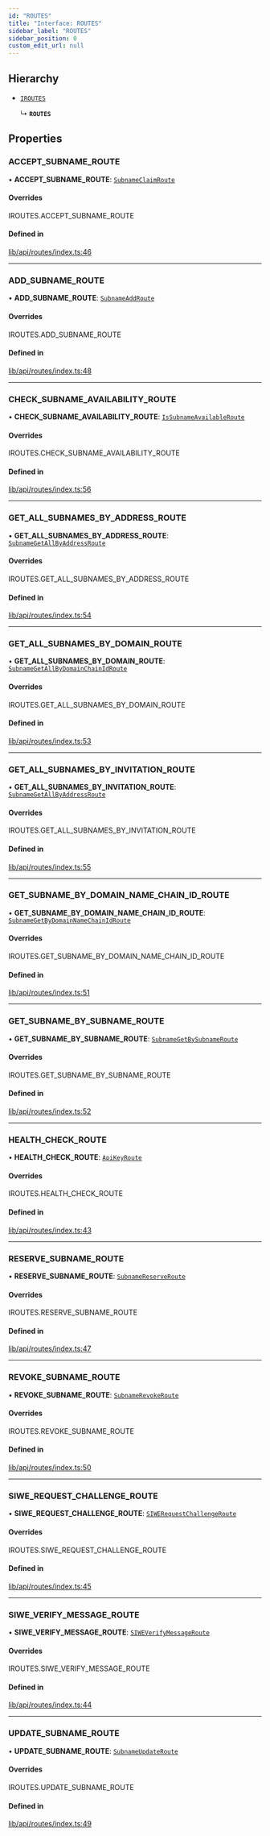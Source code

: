 ```yaml
---
id: "ROUTES"
title: "Interface: ROUTES"
sidebar_label: "ROUTES"
sidebar_position: 0
custom_edit_url: null
---
```


## Hierarchy

- [`IROUTES`](../modules.md#iroutes)

  ↳ **`ROUTES`**

## Properties

### ACCEPT\_SUBNAME\_ROUTE

• **ACCEPT\_SUBNAME\_ROUTE**: [`SubnameClaimRoute`](SubnameClaimRoute.md)

#### Overrides

IROUTES.ACCEPT\_SUBNAME\_ROUTE

#### Defined in

[lib/api/routes/index.ts:46](https://github.com/JustaName-id/JustaName-sdk/blob/5718518/packages/@justaname.id/sdk/src/lib/api/routes/index.ts#L46)

___

### ADD\_SUBNAME\_ROUTE

• **ADD\_SUBNAME\_ROUTE**: [`SubnameAddRoute`](SubnameAddRoute.md)

#### Overrides

IROUTES.ADD\_SUBNAME\_ROUTE

#### Defined in

[lib/api/routes/index.ts:48](https://github.com/JustaName-id/JustaName-sdk/blob/5718518/packages/@justaname.id/sdk/src/lib/api/routes/index.ts#L48)

___

### CHECK\_SUBNAME\_AVAILABILITY\_ROUTE

• **CHECK\_SUBNAME\_AVAILABILITY\_ROUTE**: [`IsSubnameAvailableRoute`](IsSubnameAvailableRoute.md)

#### Overrides

IROUTES.CHECK\_SUBNAME\_AVAILABILITY\_ROUTE

#### Defined in

[lib/api/routes/index.ts:56](https://github.com/JustaName-id/JustaName-sdk/blob/5718518/packages/@justaname.id/sdk/src/lib/api/routes/index.ts#L56)

___

### GET\_ALL\_SUBNAMES\_BY\_ADDRESS\_ROUTE

• **GET\_ALL\_SUBNAMES\_BY\_ADDRESS\_ROUTE**: [`SubnameGetAllByAddressRoute`](SubnameGetAllByAddressRoute.md)

#### Overrides

IROUTES.GET\_ALL\_SUBNAMES\_BY\_ADDRESS\_ROUTE

#### Defined in

[lib/api/routes/index.ts:54](https://github.com/JustaName-id/JustaName-sdk/blob/5718518/packages/@justaname.id/sdk/src/lib/api/routes/index.ts#L54)

___

### GET\_ALL\_SUBNAMES\_BY\_DOMAIN\_ROUTE

• **GET\_ALL\_SUBNAMES\_BY\_DOMAIN\_ROUTE**: [`SubnameGetAllByDomainChainIdRoute`](SubnameGetAllByDomainChainIdRoute.md)

#### Overrides

IROUTES.GET\_ALL\_SUBNAMES\_BY\_DOMAIN\_ROUTE

#### Defined in

[lib/api/routes/index.ts:53](https://github.com/JustaName-id/JustaName-sdk/blob/5718518/packages/@justaname.id/sdk/src/lib/api/routes/index.ts#L53)

___

### GET\_ALL\_SUBNAMES\_BY\_INVITATION\_ROUTE

• **GET\_ALL\_SUBNAMES\_BY\_INVITATION\_ROUTE**: [`SubnameGetAllByAddressRoute`](SubnameGetAllByAddressRoute.md)

#### Overrides

IROUTES.GET\_ALL\_SUBNAMES\_BY\_INVITATION\_ROUTE

#### Defined in

[lib/api/routes/index.ts:55](https://github.com/JustaName-id/JustaName-sdk/blob/5718518/packages/@justaname.id/sdk/src/lib/api/routes/index.ts#L55)

___

### GET\_SUBNAME\_BY\_DOMAIN\_NAME\_CHAIN\_ID\_ROUTE

• **GET\_SUBNAME\_BY\_DOMAIN\_NAME\_CHAIN\_ID\_ROUTE**: [`SubnameGetByDomainNameChainIdRoute`](SubnameGetByDomainNameChainIdRoute.md)

#### Overrides

IROUTES.GET\_SUBNAME\_BY\_DOMAIN\_NAME\_CHAIN\_ID\_ROUTE

#### Defined in

[lib/api/routes/index.ts:51](https://github.com/JustaName-id/JustaName-sdk/blob/5718518/packages/@justaname.id/sdk/src/lib/api/routes/index.ts#L51)

___

### GET\_SUBNAME\_BY\_SUBNAME\_ROUTE

• **GET\_SUBNAME\_BY\_SUBNAME\_ROUTE**: [`SubnameGetBySubnameRoute`](SubnameGetBySubnameRoute.md)

#### Overrides

IROUTES.GET\_SUBNAME\_BY\_SUBNAME\_ROUTE

#### Defined in

[lib/api/routes/index.ts:52](https://github.com/JustaName-id/JustaName-sdk/blob/5718518/packages/@justaname.id/sdk/src/lib/api/routes/index.ts#L52)

___

### HEALTH\_CHECK\_ROUTE

• **HEALTH\_CHECK\_ROUTE**: [`ApiKeyRoute`](ApiKeyRoute.md)

#### Overrides

IROUTES.HEALTH\_CHECK\_ROUTE

#### Defined in

[lib/api/routes/index.ts:43](https://github.com/JustaName-id/JustaName-sdk/blob/5718518/packages/@justaname.id/sdk/src/lib/api/routes/index.ts#L43)

___

### RESERVE\_SUBNAME\_ROUTE

• **RESERVE\_SUBNAME\_ROUTE**: [`SubnameReserveRoute`](SubnameReserveRoute.md)

#### Overrides

IROUTES.RESERVE\_SUBNAME\_ROUTE

#### Defined in

[lib/api/routes/index.ts:47](https://github.com/JustaName-id/JustaName-sdk/blob/5718518/packages/@justaname.id/sdk/src/lib/api/routes/index.ts#L47)

___

### REVOKE\_SUBNAME\_ROUTE

• **REVOKE\_SUBNAME\_ROUTE**: [`SubnameRevokeRoute`](SubnameRevokeRoute.md)

#### Overrides

IROUTES.REVOKE\_SUBNAME\_ROUTE

#### Defined in

[lib/api/routes/index.ts:50](https://github.com/JustaName-id/JustaName-sdk/blob/5718518/packages/@justaname.id/sdk/src/lib/api/routes/index.ts#L50)

___

### SIWE\_REQUEST\_CHALLENGE\_ROUTE

• **SIWE\_REQUEST\_CHALLENGE\_ROUTE**: [`SIWERequestChallengeRoute`](SIWERequestChallengeRoute.md)

#### Overrides

IROUTES.SIWE\_REQUEST\_CHALLENGE\_ROUTE

#### Defined in

[lib/api/routes/index.ts:45](https://github.com/JustaName-id/JustaName-sdk/blob/5718518/packages/@justaname.id/sdk/src/lib/api/routes/index.ts#L45)

___

### SIWE\_VERIFY\_MESSAGE\_ROUTE

• **SIWE\_VERIFY\_MESSAGE\_ROUTE**: [`SIWEVerifyMessageRoute`](SIWEVerifyMessageRoute.md)

#### Overrides

IROUTES.SIWE\_VERIFY\_MESSAGE\_ROUTE

#### Defined in

[lib/api/routes/index.ts:44](https://github.com/JustaName-id/JustaName-sdk/blob/5718518/packages/@justaname.id/sdk/src/lib/api/routes/index.ts#L44)

___

### UPDATE\_SUBNAME\_ROUTE

• **UPDATE\_SUBNAME\_ROUTE**: [`SubnameUpdateRoute`](SubnameUpdateRoute.md)

#### Overrides

IROUTES.UPDATE\_SUBNAME\_ROUTE

#### Defined in

[lib/api/routes/index.ts:49](https://github.com/JustaName-id/JustaName-sdk/blob/5718518/packages/@justaname.id/sdk/src/lib/api/routes/index.ts#L49)
